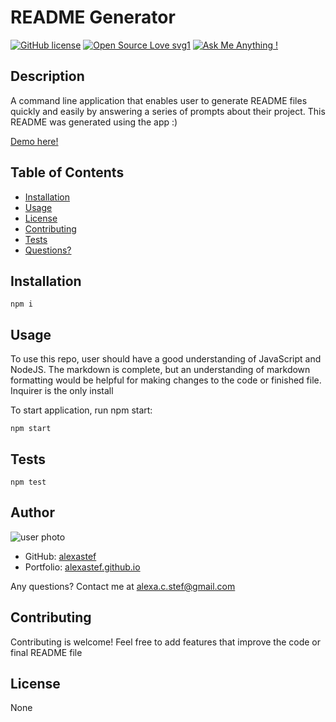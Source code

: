 # README Generator  

[![GitHub license](https://img.shields.io/badge/license-None-blue.svg)](https://shields.io/)
[![Open Source Love svg1](https://badges.frapsoft.com/os/v1/open-source.svg?v=103)](https://github.com/ellerbrock/open-source-badges/)
[![Ask Me Anything !](https://img.shields.io/badge/Ask%20me-anything-1abc9c.svg)](https://GitHub.com/Naereen/ama)



## Description
A command line application that enables user to generate README files quickly and easily by answering a series of prompts about their project. This README was generated using the app :)  

[Demo here!](alexastef.github.io/readme)



## Table of Contents  
* [Installation](#installation)  
* [Usage](#usage)  
* [License](#license)
* [Contributing](#contributing)  
* [Tests](#tests)  
* [Questions?](#questions)  



## Installation  
 
    npm i  



## Usage  
To use this repo, user should have a good understanding of JavaScript and NodeJS. The markdown is complete, but an understanding of markdown formatting would be helpful for making changes to the code or finished file. Inquirer is the only install   

To start application, run npm start:  
 
    npm start  
 



## Tests  

    npm test



## Author
![user photo](https://avatars.githubusercontent.com/alexastef?size=100)
- GitHub: [alexastef](https://github.com/alexastef)  
- Portfolio: [alexastef.github.io](alexastef.github.io)

Any questions? Contact me at alexa.c.stef@gmail.com

## Contributing  
Contributing is welcome! Feel free to add features that improve the code or final README file 

 

## License  
None  

